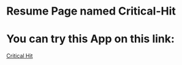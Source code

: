 # Resume Page named Critical-Hit

# You can try this App on this link:

[Critical Hit](https://p-attila.github.io/Critical-Hit/build)
